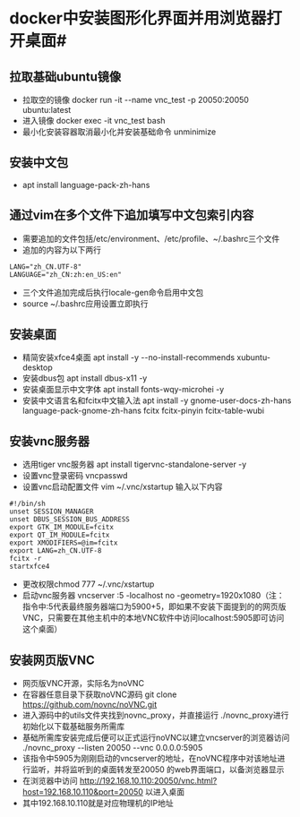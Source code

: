 # docker中安装图形化界面并用浏览器打开桌面#

## 拉取基础ubuntu镜像
* 拉取空的镜像 docker run -it --name vnc_test -p 20050:20050 ubuntu:latest
* 进入镜像 docker exec -it vnc_test bash
* 最小化安装容器取消最小化并安装基础命令 unminimize
## 安装中文包
* apt install language-pack-zh-hans
## 通过vim在多个文件下追加填写中文包索引内容
* 需要追加的文件包括/etc/environment、/etc/profile、~/.bashrc三个文件
* 追加的内容为以下两行
```
LANG="zh_CN.UTF-8"
LANGUAGE="zh_CN:zh:en_US:en"
```
* 三个文件追加完成后执行locale-gen命令启用中文包
* source ~/.bashrc应用设置立即执行

## 安装桌面
* 精简安装xfce4桌面 apt install -y --no-install-recommends xubuntu-desktop
* 安装dbus包 apt install dbus-x11 -y
* 安装桌面显示中文字体 apt install fonts-wqy-microhei -y
* 安装中文语言名和fcitx中文输入法 apt install -y gnome-user-docs-zh-hans language-pack-gnome-zh-hans fcitx fcitx-pinyin fcitx-table-wubi

## 安装vnc服务器
* 选用tiger vnc服务器 apt install tigervnc-standalone-server -y
* 设置vnc登录密码 vncpasswd
* 设置vnc启动配置文件 vim ~/.vnc/xstartup 输入以下内容
```
#!/bin/sh
unset SESSION_MANAGER
unset DBUS_SESSION_BUS_ADDRESS
export GTK_IM_MODULE=fcitx
export QT_IM_MODULE=fcitx
export XMODIFIERS=@im=fcitx
export LANG=zh_CN.UTF-8
fcitx -r
startxfce4
```
* 更改权限chmod 777 ~/.vnc/xstartup
* 启动vnc服务器 vncserver :5 -localhost no -geometry=1920x1080（注：指令中:5代表最终服务器端口为5900+5，即如果不安装下面提到的的网页版VNC，只需要在其他主机中的本地VNC软件中访问localhost:5905即可访问这个桌面）

## 安装网页版VNC
* 网页版VNC开源，实际名为noVNC
* 在容器任意目录下获取noVNC源码 git clone https://github.com/novnc/noVNC.git
* 进入源码中的utils文件夹找到novnc_proxy，并直接运行 ./novnc_proxy进行初始化以下载基础服务所需库
* 基础所需库安装完成后便可以正式运行noVNC以建立vncserver的浏览器访问 ./novnc_proxy --listen 20050 --vnc 0.0.0.0:5905
* 该指令中5905为刚刚启动的vncserver的地址，在noVNC程序中对该地址进行监听，并将监听到的桌面转发至20050 的web界面端口，以备浏览器显示
* 在浏览器中访问 http://192.168.10.110:20050/vnc.html?host=192.168.10.110&port=20050 以进入桌面
* 其中192.168.10.110就是对应物理机的IP地址